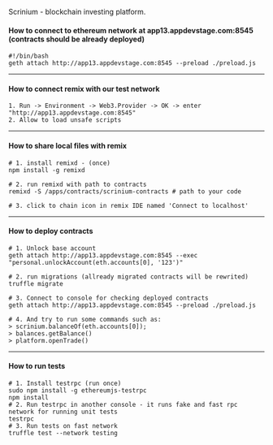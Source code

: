 Scrinium - blockchain investing platform.

#### How to connect to ethereum network at app13.appdevstage.com:8545 (contracts should be already deployed)
```
#!/bin/bash
geth attach http://app13.appdevstage.com:8545 --preload ./preload.js
```

-----------------------------------

#### How to connect remix with our test network
```
1. Run -> Environment -> Web3.Provider -> OK -> enter "http://app13.appdevstage.com:8545"
2. Allow to load unsafe scripts
```

-----------------------------------

#### How to share local files with remix
```
# 1. install remixd - (once)
npm install -g remixd

# 2. run remixd with path to contracts
remixd -S /apps/contracts/scrinium-contracts # path to your code

# 3. click to chain icon in remix IDE named 'Connect to localhost'
```

-----------------------------------

#### How to deploy contracts
```
# 1. Unlock base account
geth attach http://app13.appdevstage.com:8545 --exec "personal.unlockAccount(eth.accounts[0], '123')"

# 2. run migrations (allready migrated contracts will be rewrited)
truffle migrate

# 3. Connect to console for checking deployed contracts
geth attach http://app13.appdevstage.com:8545 --preload ./preload.js

# 4. And try to run some commands such as:
> scrinium.balanceOf(eth.accounts[0]);
> balances.getBalance()
> platform.openTrade()
```

-----------------------------------

#### How to run tests
```
# 1. Install testrpc (run once)
sudo npm install -g ethereumjs-testrpc
npm install
# 2. Run testrpc in another console - it runs fake and fast rpc network for running unit tests
testrpc
# 3. Run tests on fast network
truffle test --network testing
```
